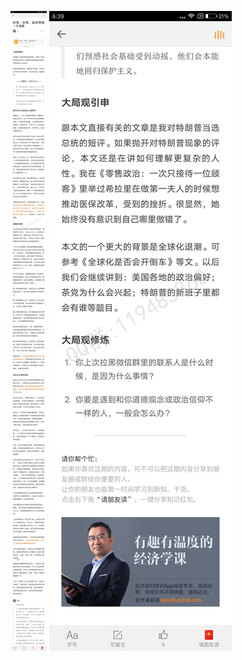 ![](../../images/2016年11月/HF1122-拉黑。拉黑。直到周围一片漆黑.jpg)
![](../../images/2016年11月/HF1122-拉黑。拉黑。直到周围一片漆黑2.jpg)
